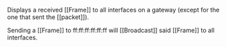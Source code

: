 Displays a received [[Frame]] to all interfaces on a gateway (except for the one that sent the [[packet]]).

Sending a [[Frame]] to ff:ff:ff:ff:ff:ff will [[Broadcast]] said [[Frame]] to all interfaces.
